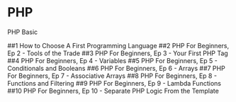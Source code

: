 # PHP
PHP Basic

##1 How to Choose A First Programming Language
##2 PHP For Beginners, Ep 2 - Tools of the Trade
##3 PHP For Beginners, Ep 3 - Your First PHP Tag
##4 PHP For Beginners, Ep 4 - Variables
##5 PHP For Beginners, Ep 5 - Conditionals and Booleans
##6 PHP For Beginners, Ep 6 - Arrays
##7 PHP For Beginners, Ep 7 - Associative Arrays
##8 PHP For Beginners, Ep 8 - Functions and Filtering
##9 PHP For Beginners, Ep 9 - Lambda Functions
##10 PHP For Beginners, Ep 10 - Separate PHP Logic From the Template
